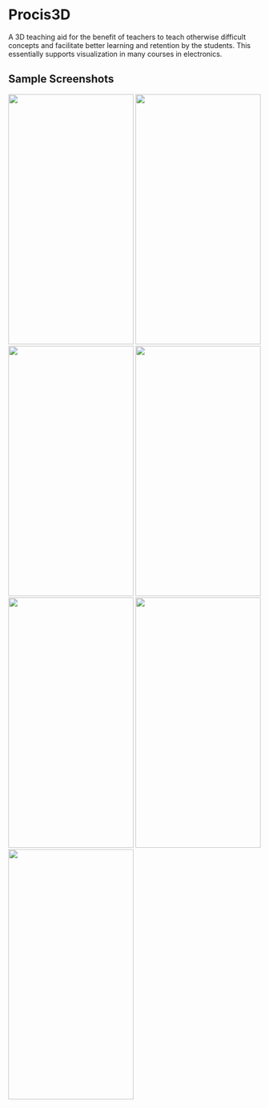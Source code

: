# Procis3D

A 3D teaching aid for the benefit of teachers to teach otherwise difficult concepts and facilitate better learning and retention by the students. This essentially supports visualization in many courses in electronics.

## Sample Screenshots

<img src="https://user-images.githubusercontent.com/51237274/169692120-d8dbc2e9-4bff-4e0f-a0e9-9d48401ea225.jpg" width="250" height="500"> <img src="https://user-images.githubusercontent.com/51237274/169692121-8cf2769d-38ae-43a2-bf3a-f7ca8226890c.jpg" width="250" height="500"> <img src="https://user-images.githubusercontent.com/51237274/169692123-581f88e8-5a36-4738-8db5-ec3b26a2d04a.jpg" width="250" height="500">
<img src="https://user-images.githubusercontent.com/51237274/169692127-05fe4e9f-30c8-49e4-8a61-2d5c24c813e8.jpg" width="250" height="500"> <img src="https://user-images.githubusercontent.com/51237274/169692148-bcd765ee-c21b-4a65-af02-1916b743866d.jpg" width="250" height="500"> <img src="https://user-images.githubusercontent.com/51237274/169692159-2e811121-da18-4371-83d1-f8c7bd3bd36d.jpg" width="250" height="500">
<img src="https://user-images.githubusercontent.com/51237274/169692160-428e1bf9-b3b8-409c-ab16-3d264743dab3.jpg" width="250" height="500">

